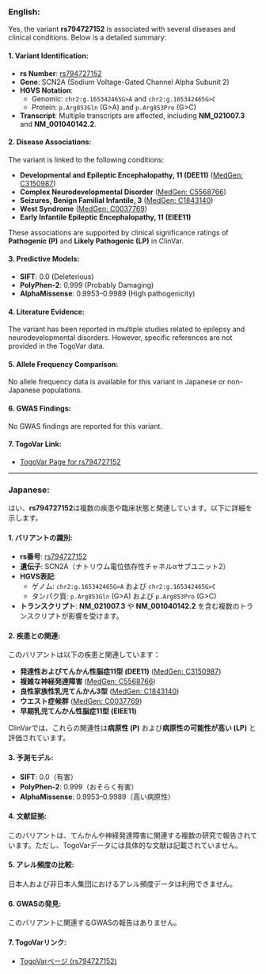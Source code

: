 ### English:
Yes, the variant **rs794727152** is associated with several diseases and clinical conditions. Below is a detailed summary:

#### 1. **Variant Identification**:
   - **rs Number**: [rs794727152](https://identifiers.org/dbsnp/rs794727152)
   - **Gene**: SCN2A (Sodium Voltage-Gated Channel Alpha Subunit 2)
   - **HGVS Notation**:
     - Genomic: `chr2:g.165342465G>A` and `chr2:g.165342465G>C`
     - Protein: `p.Arg853Gln` (G>A) and `p.Arg853Pro` (G>C)
   - **Transcript**: Multiple transcripts are affected, including **NM_021007.3** and **NM_001040142.2**.

#### 2. **Disease Associations**:
   The variant is linked to the following conditions:
   - **Developmental and Epileptic Encephalopathy, 11 (DEE11)** ([MedGen: C3150987](https://www.ncbi.nlm.nih.gov/medgen/C3150987))
   - **Complex Neurodevelopmental Disorder** ([MedGen: C5568766](https://www.ncbi.nlm.nih.gov/medgen/C5568766))
   - **Seizures, Benign Familial Infantile, 3** ([MedGen: C1843140](https://www.ncbi.nlm.nih.gov/medgen/C1843140))
   - **West Syndrome** ([MedGen: C0037769](https://www.ncbi.nlm.nih.gov/medgen/C0037769))
   - **Early Infantile Epileptic Encephalopathy, 11 (EIEE11)**

   These associations are supported by clinical significance ratings of **Pathogenic (P)** and **Likely Pathogenic (LP)** in ClinVar.

#### 3. **Predictive Models**:
   - **SIFT**: 0.0 (Deleterious)
   - **PolyPhen-2**: 0.999 (Probably Damaging)
   - **AlphaMissense**: 0.9953–0.9989 (High pathogenicity)

#### 4. **Literature Evidence**:
   The variant has been reported in multiple studies related to epilepsy and neurodevelopmental disorders. However, specific references are not provided in the TogoVar data.

#### 5. **Allele Frequency Comparison**:
   No allele frequency data is available for this variant in Japanese or non-Japanese populations.

#### 6. **GWAS Findings**:
   No GWAS findings are reported for this variant.

#### 7. **TogoVar Link**:
   - [TogoVar Page for rs794727152](https://togovar.org/variant/tgv417503265)

---

### Japanese:
はい、**rs794727152**は複数の疾患や臨床状態と関連しています。以下に詳細を示します。

#### 1. **バリアントの識別**:
   - **rs番号**: [rs794727152](https://identifiers.org/dbsnp/rs794727152)
   - **遺伝子**: SCN2A（ナトリウム電位依存性チャネルαサブユニット2）
   - **HGVS表記**:
     - ゲノム: `chr2:g.165342465G>A` および `chr2:g.165342465G>C`
     - タンパク質: `p.Arg853Gln` (G>A) および `p.Arg853Pro` (G>C)
   - **トランスクリプト**: **NM_021007.3** や **NM_001040142.2** を含む複数のトランスクリプトが影響を受けます。

#### 2. **疾患との関連**:
   このバリアントは以下の疾患と関連しています：
   - **発達性およびてんかん性脳症11型 (DEE11)** ([MedGen: C3150987](https://www.ncbi.nlm.nih.gov/medgen/C3150987))
   - **複雑な神経発達障害** ([MedGen: C5568766](https://www.ncbi.nlm.nih.gov/medgen/C5568766))
   - **良性家族性乳児てんかん3型** ([MedGen: C1843140](https://www.ncbi.nlm.nih.gov/medgen/C1843140))
   - **ウエスト症候群** ([MedGen: C0037769](https://www.ncbi.nlm.nih.gov/medgen/C0037769))
   - **早期乳児てんかん性脳症11型 (EIEE11)**

   ClinVarでは、これらの関連性は**病原性 (P)** および**病原性の可能性が高い (LP)** と評価されています。

#### 3. **予測モデル**:
   - **SIFT**: 0.0（有害）
   - **PolyPhen-2**: 0.999（おそらく有害）
   - **AlphaMissense**: 0.9953–0.9989（高い病原性）

#### 4. **文献証拠**:
   このバリアントは、てんかんや神経発達障害に関連する複数の研究で報告されています。ただし、TogoVarデータには具体的な文献は記載されていません。

#### 5. **アレル頻度の比較**:
   日本人および非日本人集団におけるアレル頻度データは利用できません。

#### 6. **GWASの発見**:
   このバリアントに関連するGWASの報告はありません。

#### 7. **TogoVarリンク**:
   - [TogoVarページ (rs794727152)](https://togovar.org/variant/tgv417503265)